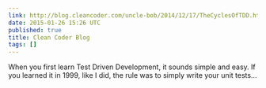 ```yaml
---
link: http://blog.cleancoder.com/uncle-bob/2014/12/17/TheCyclesOfTDD.html
date: 2015-01-26 15:26 UTC
published: true
title: Clean Coder Blog
tags: []
---
```


When you first learn Test Driven Development, it sounds simple and easy. If you learned it in 1999, like I did, the rule was to simply write your unit tests…
